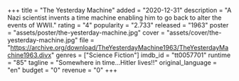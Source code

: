 +++
title = "The Yesterday Machine"
added = "2020-12-31"
description = "A Nazi scientist invents a time machine enabling him to go back to alter the events of WWII."
rating = "4"
popularity = "2.733"
released = "1963"
poster = "assets/poster/the-yesterday-machine.jpg"
cover = "assets/cover/the-yesterday-machine.jpg"
file = "https://archive.org/download/TheYesterdayMachine1963/TheYesterdayMachine1963.divx"
genres = ["Science Fiction"]
imdb_id = "tt0057701"
runtime = "85"
tagline = "Somewhere in time...Hitler lives!!"
original_language = "en"
budget = "0"
revenue = "0"
+++